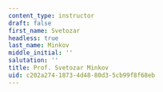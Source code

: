 ```yaml
---
content_type: instructor
draft: false
first_name: Svetozar
headless: true
last_name: Minkov
middle_initial: ''
salutation: ''
title: Prof. Svetozar Minkov
uid: c202a274-1873-4d48-80d3-5cb99f8f68eb
---
```

